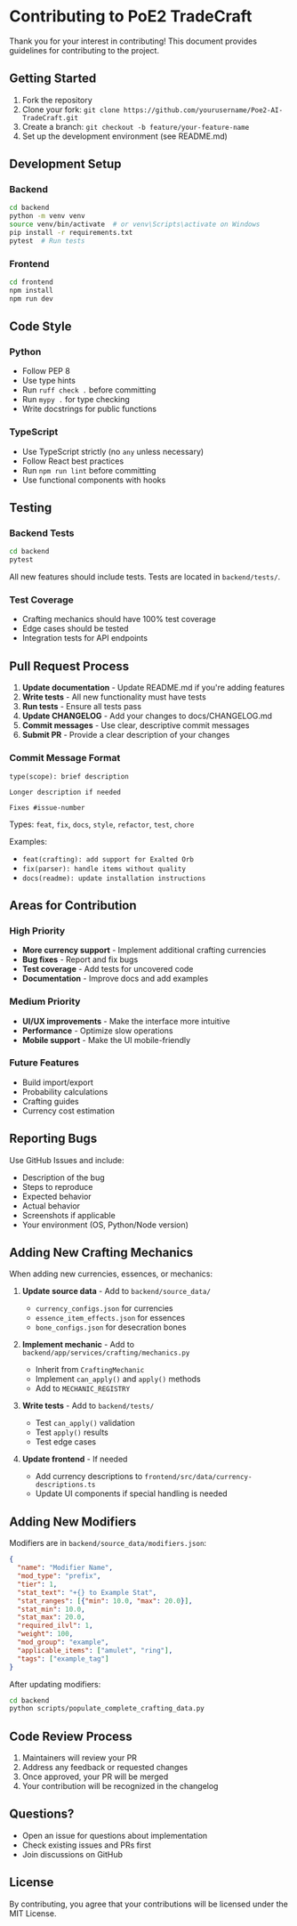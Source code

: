 # Contributing to PoE2 TradeCraft

Thank you for your interest in contributing! This document provides guidelines for contributing to the project.

## Getting Started

1. Fork the repository
2. Clone your fork: `git clone https://github.com/yourusername/Poe2-AI-TradeCraft.git`
3. Create a branch: `git checkout -b feature/your-feature-name`
4. Set up the development environment (see README.md)

## Development Setup

### Backend
```bash
cd backend
python -m venv venv
source venv/bin/activate  # or venv\Scripts\activate on Windows
pip install -r requirements.txt
pytest  # Run tests
```

### Frontend
```bash
cd frontend
npm install
npm run dev
```

## Code Style

### Python
- Follow PEP 8
- Use type hints
- Run `ruff check .` before committing
- Run `mypy .` for type checking
- Write docstrings for public functions

### TypeScript
- Use TypeScript strictly (no `any` unless necessary)
- Follow React best practices
- Run `npm run lint` before committing
- Use functional components with hooks

## Testing

### Backend Tests
```bash
cd backend
pytest
```

All new features should include tests. Tests are located in `backend/tests/`.

### Test Coverage
- Crafting mechanics should have 100% test coverage
- Edge cases should be tested
- Integration tests for API endpoints

## Pull Request Process

1. **Update documentation** - Update README.md if you're adding features
2. **Write tests** - All new functionality must have tests
3. **Run tests** - Ensure all tests pass
4. **Update CHANGELOG** - Add your changes to docs/CHANGELOG.md
5. **Commit messages** - Use clear, descriptive commit messages
6. **Submit PR** - Provide a clear description of your changes

### Commit Message Format
```
type(scope): brief description

Longer description if needed

Fixes #issue-number
```

Types: `feat`, `fix`, `docs`, `style`, `refactor`, `test`, `chore`

Examples:
- `feat(crafting): add support for Exalted Orb`
- `fix(parser): handle items without quality`
- `docs(readme): update installation instructions`

## Areas for Contribution

### High Priority
- **More currency support** - Implement additional crafting currencies
- **Bug fixes** - Report and fix bugs
- **Test coverage** - Add tests for uncovered code
- **Documentation** - Improve docs and add examples

### Medium Priority
- **UI/UX improvements** - Make the interface more intuitive
- **Performance** - Optimize slow operations
- **Mobile support** - Make the UI mobile-friendly

### Future Features
- Build import/export
- Probability calculations
- Crafting guides
- Currency cost estimation

## Reporting Bugs

Use GitHub Issues and include:
- Description of the bug
- Steps to reproduce
- Expected behavior
- Actual behavior
- Screenshots if applicable
- Your environment (OS, Python/Node version)

## Adding New Crafting Mechanics

When adding new currencies, essences, or mechanics:

1. **Update source data** - Add to `backend/source_data/`
   - `currency_configs.json` for currencies
   - `essence_item_effects.json` for essences
   - `bone_configs.json` for desecration bones

2. **Implement mechanic** - Add to `backend/app/services/crafting/mechanics.py`
   - Inherit from `CraftingMechanic`
   - Implement `can_apply()` and `apply()` methods
   - Add to `MECHANIC_REGISTRY`

3. **Write tests** - Add to `backend/tests/`
   - Test `can_apply()` validation
   - Test `apply()` results
   - Test edge cases

4. **Update frontend** - If needed
   - Add currency descriptions to `frontend/src/data/currency-descriptions.ts`
   - Update UI components if special handling is needed

## Adding New Modifiers

Modifiers are in `backend/source_data/modifiers.json`:

```json
{
  "name": "Modifier Name",
  "mod_type": "prefix",
  "tier": 1,
  "stat_text": "+{} to Example Stat",
  "stat_ranges": [{"min": 10.0, "max": 20.0}],
  "stat_min": 10.0,
  "stat_max": 20.0,
  "required_ilvl": 1,
  "weight": 100,
  "mod_group": "example",
  "applicable_items": ["amulet", "ring"],
  "tags": ["example_tag"]
}
```

After updating modifiers:
```bash
cd backend
python scripts/populate_complete_crafting_data.py
```

## Code Review Process

1. Maintainers will review your PR
2. Address any feedback or requested changes
3. Once approved, your PR will be merged
4. Your contribution will be recognized in the changelog

## Questions?

- Open an issue for questions about implementation
- Check existing issues and PRs first
- Join discussions on GitHub

## License

By contributing, you agree that your contributions will be licensed under the MIT License.
